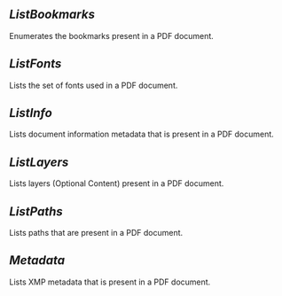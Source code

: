 ## ***ListBookmarks***
Enumerates the bookmarks present in a PDF document.

## ***ListFonts***
Lists the set of fonts used in a PDF document.

## ***ListInfo***
Lists document information metadata that is present in a PDF document.

## ***ListLayers***
Lists layers (Optional Content) present in a PDF document.

## ***ListPaths***
Lists paths that are present in a PDF document.

## ***Metadata***
Lists XMP metadata that is present in a PDF document.
